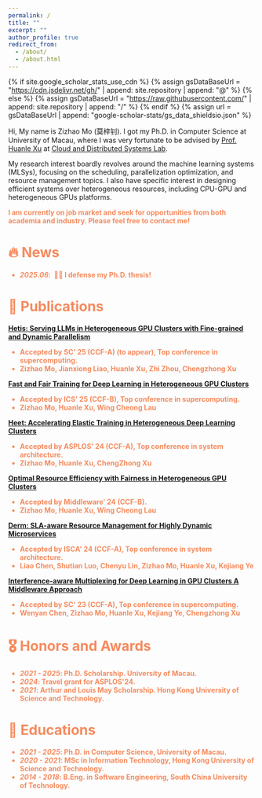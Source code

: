 ```yaml
---
permalink: /
title: ""
excerpt: ""
author_profile: true
redirect_from: 
  - /about/
  - /about.html
---
```


{% if site.google_scholar_stats_use_cdn %}
{% assign gsDataBaseUrl = "https://cdn.jsdelivr.net/gh/" | append: site.repository | append: "@" %}
{% else %}
{% assign gsDataBaseUrl = "https://raw.githubusercontent.com/" | append: site.repository | append: "/" %}
{% endif %}
{% assign url = gsDataBaseUrl | append: "google-scholar-stats/gs_data_shieldsio.json" %}

<span class='anchor' id='about-me'></span>

Hi, My name is Zizhao Mo (莫梓钊). I got my Ph.D. in Computer Science at University of Macau, where I was very fortunate to be advised by <a href="https://www.fst.um.edu.mo/personal/huanlexu/">Prof. Huanle Xu</a> at <a href="https://cds-macau.github.io/">Cloud and Distributed Systems Lab</a>. 

My research interest boardly revolves around the machine learning systems (MLSys), focusing on the scheduling, parallelization optimization, and resource management topics. I also have specific interest in designing efficient systems over heterogeneous resources, including CPU-GPU and heterogeneous GPUs platforms. 

<b><font color="#f58b5e">I am currently on job market and seek for opportunities from both academia and industry. Please feel free to contact me!


# 🔥 News
- *2025.06*: &nbsp;🎉🎉 I defense my Ph.D. thesis! 

# 📝 Publications 

[Hetis: Serving LLMs in Heterogeneous GPU Clusters with Fine-grained and Dynamic Parallelism](https://cds-macau.github.io/publication/conference-paper/hetis/)
- Accepted by **SC' 25 (CCF-A)** (to appear), Top conference in supercomputing.
- **Zizhao Mo**, Jianxiong Liao, Huanle Xu, Zhi Zhou, Chengzhong Xu

[Fast and Fair Training for Deep Learning in Heterogeneous GPU Clusters](https://hpcrl.github.io/ICS2025-webpage/program/Proceedings_ICS25/ics25-42.pdf)
- Accepted by **ICS' 25 (CCF-B)**, Top conference in supercomputing.
- **Zizhao Mo**, Huanle Xu, Wing Cheong Lau

[Heet: Accelerating Elastic Training in Heterogeneous Deep Learning Clusters](https://dl.acm.org/doi/10.1145/3620665.3640375)
- Accepted by **ASPLOS' 24 (CCF-A)**, Top conference in system architecture.
- **Zizhao Mo**, Huanle Xu, ChengZhong Xu

[Optimal Resource Efficiency with Fairness in Heterogeneous GPU Clusters](https://dl.acm.org/doi/10.1145/3652892.3654792)
- Accepted by **Middleware' 24 (CCF-B)**.
- **Zizhao Mo**, Huanle Xu, Wing Cheong Lau

[Derm: SLA-aware Resource Management for Highly Dynamic Microservices](https://ieeexplore.ieee.org/document/10609698)
- Accepted by **ISCA' 24 (CCF-A)**, Top conference in system architecture.
- Liao Chen, Shutian Luo, Chenyu Lin, **Zizhao Mo**, Huanle Xu, Kejiang Ye

[Interference-aware Multiplexing for Deep Learning in GPU Clusters A Middleware Approach](https://dl.acm.org/doi/10.1145/3581784.3607060)
- Accepted by **SC' 23 (CCF-A)**, Top conference in supercomputing.
- Wenyan Chen, **Zizhao Mo**, Huanle Xu, Kejiang Ye, Chengzhong Xu

# 🎖 Honors and Awards
- *2021 - 2025*: Ph.D. Scholarship. University of Macau. 
- *2024*: Travel grant for ASPLOS'24. 
- *2021*: Arthur and Louis May Scholarship. Hong Kong University of Science and Technology. 

# 📖 Educations
- *2021 - 2025*: Ph.D. in Computer Science, University of Macau.
- *2020 - 2021*: MSc in Information Technology, Hong Kong University of Science and Technology.
- *2014 - 2018*: B.Eng. in Software Engineering, South China University of Technology.
